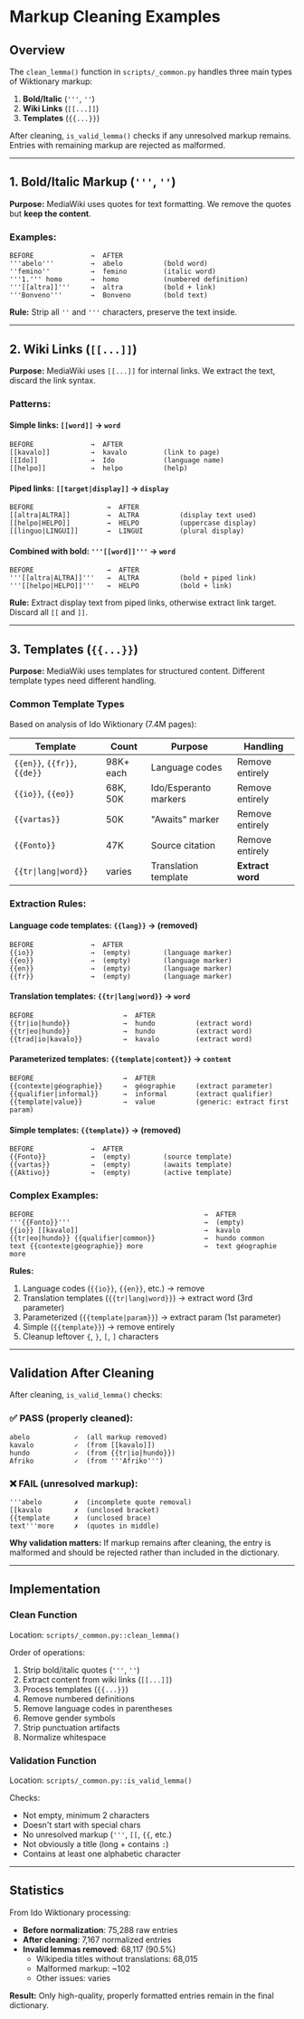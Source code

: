 # Markup Cleaning Examples

## Overview

The `clean_lemma()` function in `scripts/_common.py` handles three main types of Wiktionary markup:
1. **Bold/Italic** (`'''`, `''`)
2. **Wiki Links** (`[[...]]`)
3. **Templates** (`{{...}}`)

After cleaning, `is_valid_lemma()` checks if any unresolved markup remains. Entries with remaining markup are rejected as malformed.

---

## 1. Bold/Italic Markup (`'''`, `''`)

**Purpose:** MediaWiki uses quotes for text formatting. We remove the quotes but **keep the content**.

### Examples:

```
BEFORE              →  AFTER
'''abelo'''         →  abelo          (bold word)
''femino''          →  femino         (italic word)
'''1.''' homo       →  homo           (numbered definition)
'''[[altra]]'''     →  altra          (bold + link)
'''Bonveno'''       →  Bonveno        (bold text)
```

**Rule:** Strip all `''` and `'''` characters, preserve the text inside.

---

## 2. Wiki Links (`[[...]]`)

**Purpose:** MediaWiki uses `[[...]]` for internal links. We extract the text, discard the link syntax.

### Patterns:

#### Simple links: `[[word]]` → `word`
```
BEFORE              →  AFTER
[[kavalo]]          →  kavalo         (link to page)
[[Ido]]             →  Ido            (language name)
[[helpo]]           →  helpo          (help)
```

#### Piped links: `[[target|display]]` → `display`
```
BEFORE                  →  AFTER
[[altra|ALTRA]]         →  ALTRA          (display text used)
[[helpo|HELPO]]         →  HELPO          (uppercase display)
[[linguo|LINGUI]]       →  LINGUI         (plural display)
```

#### Combined with bold: `'''[[word]]'''` → `word`
```
BEFORE                  →  AFTER
'''[[altra|ALTRA]]'''   →  ALTRA          (bold + piped link)
'''[[helpo|HELPO]]'''   →  HELPO          (bold + link)
```

**Rule:** Extract display text from piped links, otherwise extract link target. Discard all `[[` and `]]`.

---

## 3. Templates (`{{...}}`)

**Purpose:** MediaWiki uses templates for structured content. Different template types need different handling.

### Common Template Types

Based on analysis of Ido Wiktionary (7.4M pages):

| Template | Count | Purpose | Handling |
|----------|-------|---------|----------|
| `{{en}}`, `{{fr}}`, `{{de}}` | 98K+ each | Language codes | Remove entirely |
| `{{io}}`, `{{eo}}` | 68K, 50K | Ido/Esperanto markers | Remove entirely |
| `{{vartas}}` | 50K | "Awaits" marker | Remove entirely |
| `{{Fonto}}` | 47K | Source citation | Remove entirely |
| `{{tr\|lang\|word}}` | varies | Translation template | **Extract word** |

### Extraction Rules:

#### Language code templates: `{{lang}}` → (removed)
```
BEFORE              →  AFTER
{{io}}              →  (empty)        (language marker)
{{eo}}              →  (empty)        (language marker)
{{en}}              →  (empty)        (language marker)
{{fr}}              →  (empty)        (language marker)
```

#### Translation templates: `{{tr|lang|word}}` → `word`
```
BEFORE                      →  AFTER
{{tr|io|hundo}}             →  hundo          (extract word)
{{tr|eo|hundo}}             →  hundo          (extract word)
{{trad|io|kavalo}}          →  kavalo         (extract word)
```

#### Parameterized templates: `{{template|content}}` → `content`
```
BEFORE                      →  AFTER
{{contexte|géographie}}     →  géographie     (extract parameter)
{{qualifier|informal}}      →  informal       (extract qualifier)
{{template|value}}          →  value          (generic: extract first param)
```

#### Simple templates: `{{template}}` → (removed)
```
BEFORE              →  AFTER
{{Fonto}}           →  (empty)        (source template)
{{vartas}}          →  (empty)        (awaits template)
{{Aktivo}}          →  (empty)        (active template)
```

### Complex Examples:

```
BEFORE                                          →  AFTER
'''{{Fonto}}'''                                 →  (empty)
{{io}} [[kavalo]]                               →  kavalo
{{tr|eo|hundo}} {{qualifier|common}}            →  hundo common
text {{contexte|géographie}} more               →  text géographie more
```

**Rules:**
1. Language codes (`{{io}}`, `{{en}}`, etc.) → remove
2. Translation templates (`{{tr|lang|word}}`) → extract word (3rd parameter)
3. Parameterized (`{{template|param}}`) → extract param (1st parameter)
4. Simple (`{{template}}`) → remove entirely
5. Cleanup leftover `{`, `}`, `[`, `]` characters

---

## Validation After Cleaning

After cleaning, `is_valid_lemma()` checks:

### ✅ PASS (properly cleaned):
```
abelo           ✓  (all markup removed)
kavalo          ✓  (from [[kavalo]])
hundo           ✓  (from {{tr|io|hundo}})
Afriko          ✓  (from '''Afriko''')
```

### ❌ FAIL (unresolved markup):
```
'''abelo        ✗  (incomplete quote removal)
[[kavalo        ✗  (unclosed bracket)
{{template      ✗  (unclosed brace)
text'''more     ✗  (quotes in middle)
```

**Why validation matters:** If markup remains after cleaning, the entry is malformed and should be rejected rather than included in the dictionary.

---

## Implementation

### Clean Function
Location: `scripts/_common.py::clean_lemma()`

Order of operations:
1. Strip bold/italic quotes (`'''`, `''`)
2. Extract content from wiki links (`[[...]]`)
3. Process templates (`{{...}}`)
4. Remove numbered definitions
5. Remove language codes in parentheses
6. Remove gender symbols
7. Strip punctuation artifacts
8. Normalize whitespace

### Validation Function
Location: `scripts/_common.py::is_valid_lemma()`

Checks:
- Not empty, minimum 2 characters
- Doesn't start with special chars
- No unresolved markup (`'''`, `[[`, `{{`, etc.)
- Not obviously a title (long + contains `:`)
- Contains at least one alphabetic character

---

## Statistics

From Ido Wiktionary processing:

- **Before normalization**: 75,288 raw entries
- **After cleaning**: 7,167 normalized entries  
- **Invalid lemmas removed**: 68,117 (90.5%)
  - Wikipedia titles without translations: 68,015
  - Malformed markup: ~102
  - Other issues: varies

**Result:** Only high-quality, properly formatted entries remain in the final dictionary.

